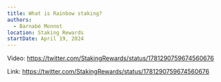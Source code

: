 ```yaml
---
title: What is Rainbow staking?
authors:
  - Barnabé Monnot
location: Staking Rewards
startDate: April 19, 2024
---
```


Video: <https://twitter.com/StakingRewards/status/1781290759674560676>

Link: <https://twitter.com/StakingRewards/status/1781290759674560676>
